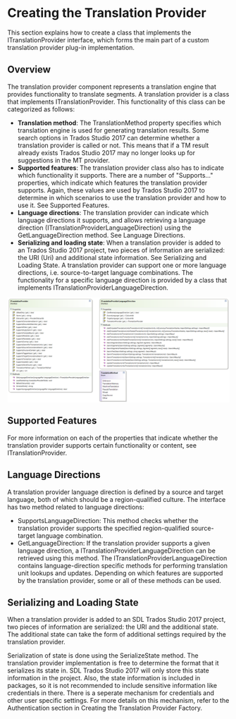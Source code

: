 Creating the Translation Provider
======
This section explains how to create a class that implements the ITranslationProvider interface, which forms the main part of a custom translation provider plug-in implementation.

Overview
-----
The translation provider component represents a translation engine that provides functionality to translate segments. A translation provider is a class that implements ITranslationProvider. This functionality of this class can be categorized as follows:

* **Translation method**: The TranslationMethod property specifies which translation engine is used for generating translation results. Some search options in Trados Studio 2017 can determine whether a translation provider is called or not. This means that if a TM result already exists Trados Studio 2017 may no longer looks up for suggestions in the MT provider.
* **Supported features**: The translation provider class also has to indicate which functionality it supports. There are a number of "Supports..." properties, which indicate which features the translation provider supports. Again, these values are used by Trados Studio 2017 to determine in which scenarios to use the translation provider and how to use it. See Supported Features.
* **Language directions**: The translation provider can indicate which language directions it supports, and allows retrieving a language direction (ITranslationProviderLanguageDirection) using the GetLanguageDirection method. See Language Directions.
* **Serializing and loading state**: When a translation provider is added to an Trados Studio 2017 project, two pieces of information are serialized: the URI (Uri) and additional state information. See Serializing and Loading State.
A translation provider can support one or more language directions, i.e. source-to-target language combinations. The functionality for a specific language direction is provided by a class that implements ITranslationProviderLanguageDirection.

<img style="display:block; " src="images/TranslationProvider.png"/>

Supported Features
-----
For more information on each of the properties that indicate whether the translation provider supports certain functionality or content, see ITranslationProvider.

Language Directions
-----
A translation provider language direction is defined by a source and target language, both of which should be a region-qualified culture. The interface has two method related to language directions:

* SupportsLanguageDirection: This method checks whether the translation provider supports the specified region-qualified source-target language combination.
* GetLanguageDirection: If the translation provider supports a given language direction, a ITranslationProviderLanguageDirection can be retrieved using this method. The ITranslationProviderLanguageDirection contains language-direction specific methods for performing translation unit lookups and updates. Depending on which features are supported by the translation provider, some or all of these methods can be used.

Serializing and Loading State
-----
When a translation provider is added to an SDL Trados Studio 2017 project, two pieces of information are serialized: the URI and the additional state. The additional state can take the form of additional settings required by the translation provider.

Serialization of state is done using the SerializeState method. The translation provider implementation is free to determine the format that it serializes its state in. SDL Trados Studio 2017 will only store this state information in the project. Also, the state information is included in packages, so it is not recommended to include sensitive information like credentials in there. There is a seperate mechanism for credentials and other user specific settings. For more details on this mechanism, refer to the Authentication section in Creating the Translation Provider Factory.